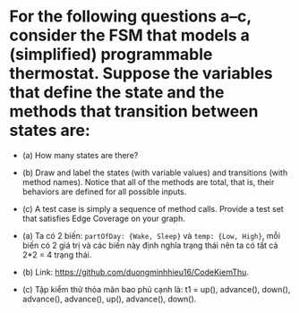 # For the following questions a–c, consider the FSM that models a (simplified) programmable thermostat. Suppose the variables that define the state and the methods that transition between states are:
* (a) How many states are there?
* (b) Draw and label the states (with variable values) and transitions (with method names). Notice that all of the methods are total, that is, their behaviors are defined for all possible inputs.
* (c) A test case is simply a sequence of method calls. Provide a test set that satisfies Edge Coverage on your graph.

* (a) Ta có 2 biến: `partOfDay: {Wake, Sleep}` và `temp: {Low, High}`, mỗi biến có 2 giá trị và các biến này định nghĩa trạng thái nên ta có tất cả 2*2 = 4 trạng thái.

* (b) Link: <https://github.com/duongminhhieu16/CodeKiemThu>.

* (c) Tập kiểm thử thỏa mãn bao phủ cạnh là:
t1 = up(), advance(), down(), advance(), advance(), up(), advance(), down().